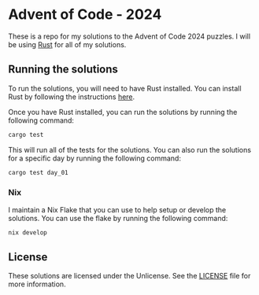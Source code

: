 # Advent of Code - 2024

These is a repo for my solutions to the Advent of Code 2024 puzzles. I will be using [Rust](https://www.rust-lang.org/) for all of my solutions.

## Running the solutions

To run the solutions, you will need to have Rust installed. You can install Rust by following the instructions [here](https://www.rust-lang.org/tools/install).

Once you have Rust installed, you can run the solutions by running the following command:

```sh
cargo test
```

This will run all of the tests for the solutions. You can also run the solutions for a specific day by running the following command:

```sh
cargo test day_01
```

### Nix

I maintain a Nix Flake that you can use to help setup or develop the solutions.
You can use the flake by running the following command:

```sh
nix develop
```

## License
These solutions are licensed under the Unlicense. See the [LICENSE](LICENSE) file for more information.
```